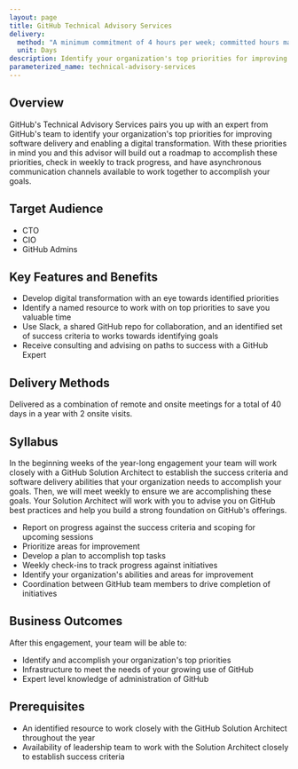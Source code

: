 ```yaml
---
layout: page
title: GitHub Technical Advisory Services
delivery:
  method: "A minimum commitment of 4 hours per week; committed hours may be more based on contract duration."
  unit: Days
description: Identify your organization's top priorities for improving software delivery and enabling a digital transformation.
parameterized_name: technical-advisory-services
---
```


## Overview

GitHub's Technical Advisory Services pairs you up with an expert from GitHub's team to identify your organization's top priorities for improving software delivery and enabling a digital transformation. With these priorities in mind you and this advisor will build out a roadmap to accomplish these priorities, check in weekly to track progress, and have asynchronous communication channels available to work together to accomplish your goals.

## Target Audience

- CTO
- CIO
- GitHub Admins

## Key Features and Benefits

- Develop digital transformation with an eye towards identified priorities
- Identify a named resource to work with on top priorities to save you valuable time
- Use Slack, a shared GitHub repo for collaboration, and an identified set of success criteria to works towards identifying goals
- Receive consulting and advising on paths to success with a GitHub Expert

## Delivery Methods

Delivered as a combination of remote and onsite meetings for a total of 40 days in a year with 2 onsite visits.

## Syllabus

In the beginning weeks of the year-long engagement your team will work closely with a GitHub Solution Architect to establish the success criteria and software delivery abilities that your organization needs to accomplish your goals. Then, we will meet weekly to ensure we are accomplishing these goals. Your Solution Architect will work with you to advise you on GitHub best practices and help you build a strong foundation on GitHub's offerings.

- Report on progress against the success criteria and scoping for upcoming sessions
- Prioritize areas for improvement
- Develop a plan to accomplish top tasks
- Weekly check-ins to track progress against initiatives
- Identify your organization's abilities and areas for improvement
- Coordination between GitHub team members to drive completion of initiatives

## Business Outcomes

After this engagement, your team will be able to:

- Identify and accomplish your organization's top priorities
- Infrastructure to meet the needs of your growing use of GitHub
- Expert level knowledge of administration of GitHub

## Prerequisites

- An identified resource to work closely with the GitHub Solution Architect throughout the year
- Availability of leadership team to work with the Solution Architect closely to establish success criteria
